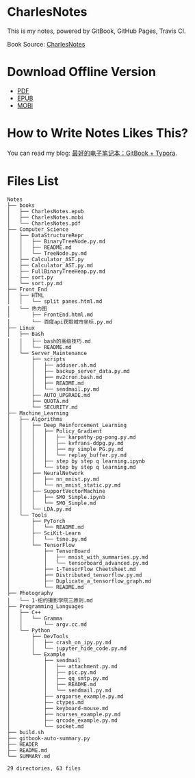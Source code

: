 # CharlesNotes

This is my notes, powered by GitBook, GitHub Pages, Travis CI.

Book Source: [CharlesNotes](https://github.com/the0demiurge/Notes)

# Download Offline Version

- [PDF](https://raw.githubusercontent.com/the0demiurge/Notes/gh-pages/books/CharlesNotes.pdf)
- [EPUB](https://raw.githubusercontent.com/the0demiurge/Notes/gh-pages/books/CharlesNotes.epub)
- [MOBI](https://raw.githubusercontent.com/the0demiurge/Notes/gh-pages/books/CharlesNotes.mobi)

# How to Write Notes Likes This?

You can read my blog: [最好的电子笔记本：GitBook + Typora](https://the0demiurge.blogspot.jp/2018/02/gitbooktypora.html).

# Files List

```
Notes
├── books
│   ├── CharlesNotes.epub
│   ├── CharlesNotes.mobi
│   └── CharlesNotes.pdf
├── Computer_Science
│   ├── DataStructureRepr
│   │   ├── BinaryTreeNode.py.md
│   │   ├── README.md
│   │   └── TreeNode.py.md
│   ├── Calculator_AST.py
│   ├── Calculator_AST.py.md
│   ├── FullBinaryTreeHeap.py.md
│   ├── sort.py
│   └── sort.py.md
├── Front_End
│   ├── HTML
│   │   └── split panes.html.md
│   └── 热力图
│       ├── FrontEnd.html.md
│       └── 百度api获取城市坐标.py.md
├── Linux
│   ├── Bash
│   │   ├── bash的高级技巧.md
│   │   └── README.md
│   └── Server_Maintenance
│       ├── scripts
│       │   ├── adduser.sh.md
│       │   ├── backup_server_data.py.md
│       │   ├── mv2cron.bash.md
│       │   ├── README.md
│       │   └── sendmail.py.md
│       ├── AUTO_UPGRADE.md
│       ├── QUOTA.md
│       └── SECURITY.md
├── Machine_Learning
│   ├── Algorithms
│   │   ├── Deep_Reinforcement_Learning
│   │   │   ├── Policy_Gradient
│   │   │   │   ├── karpathy-pg-pong.py.md
│   │   │   │   ├── kvfrans-ddpg.py.md
│   │   │   │   ├── my simple PG.py.md
│   │   │   │   └── replay_buffer.py.md
│   │   │   ├── step by step q learning.ipynb
│   │   │   └── step by step q learning.md
│   │   ├── NeuralNetwork
│   │   │   ├── nn_mnist.py.md
│   │   │   └── nn_mnist_static.py.md
│   │   ├── SupportVectorMachine
│   │   │   ├── SMO_Simple.ipynb
│   │   │   └── SMO_Simple.md
│   │   └── LDA.py.md
│   └── Tools
│       ├── PyTorch
│       │   └── README.md
│       ├── SciKit-Learn
│       │   └── tsne.py.md
│       └── TensorFlow
│           ├── TensorBoard
│           │   ├── mnist_with_summaries.py.md
│           │   └── tensorboard_advanced.py.md
│           ├── 1-TensorFlow Cheetsheet.md
│           ├── Distributed_tensorflow.py.md
│           ├── Duplicate_a_tensorflow_graph.md
│           └── README.md
├── Photography
│   └── 1-纽约摄影学院三原则.md
├── Programming_Languages
│   ├── C++
│   │   └── Gramma
│   │       └── argv.cc.md
│   └── Python
│       ├── DevTools
│       │   ├── crash_on_ipy.py.md
│       │   └── jupyter_hide_code.py.md
│       └── Example
│           ├── sendmail
│           │   ├── attachment.py.md
│           │   ├── pic.py.md
│           │   ├── qq_smtp.py.md
│           │   ├── README.md
│           │   └── sendmail.py.md
│           ├── argparse_example.py.md
│           ├── ctypes.md
│           ├── keyboard-mouse.md
│           ├── ncurses_example.py.md
│           ├── qrcode_example.py.md
│           └── socket.md
├── build.sh
├── gitbook-auto-summary.py
├── HEADER
├── README.md
└── SUMMARY.md

29 directories, 63 files
```
